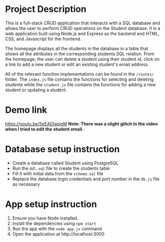 
# Project Description 

This is a full-stack CRUD application that interacts with a SQL database and allows the user to perform CRUD operations on the Student database. It is a web application built using Node.js and Express as the backend and HTML, CSS, and Javascript for the frontend. 

The homepage displays all the students in the database in a table that shows all the attributes in the corresponding students SQL relation. 
From the homepage, the user can delete a student using their student id, click on a link to add a new student or edit an existing student's email address. 

All of the relevant function implementations can be found in the `/routes/` folder. The `index.js` file contains the functions for selecting and deleting students while the `student.js` file contains the functions for adding a new student or updating a student. 
# Demo link 
https://youtu.be/5eEADlapjqM 
**Note: There was a slight glitch in the video when I tried to edit the student email.** 
# Database setup instruction 
- Create a database called Student using PostgreSQL
- Run the `ddl.sql` file to create the students table
- Fill it with initial data from the `schema.sql` file 
- Replace the database login credentials and port number in the `db.js` file as necessary
    
# App setup instruction 
1. Ensure you have Node installed.
2. Install the dependencies using `npm start`
3. Run the app with the `node app.js` command
4. Open the application at http://localhost:3000 






